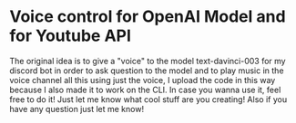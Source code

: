 # Voice control for OpenAI Model and for Youtube API

The original idea is to give a "voice" to the model text-davinci-003 for my discord bot in order to ask question to the model and to play music in the voice channel all this using just the voice, I upload the code in this way because I also made it to work on the CLI. In case you wanna use it, feel free to do it! Just let me know what cool stuff are you creating! Also if you have any question just let me know!
